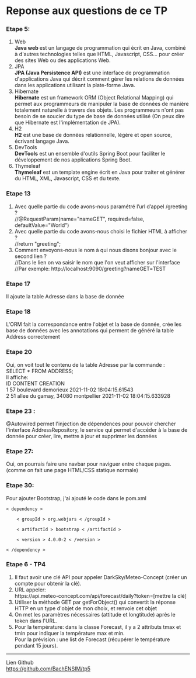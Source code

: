 <h1>Reponse aux questions de ce TP</h1>

<h3>Etape 5:</h3>   
<ol>
    <li> Web <br>
        <b>Java web </b> est un langage de programmation qui écrit en Java, combiné à d'autres technologies telles que HTML, Javascript, CSS... pour créer des sites Web ou des applications Web.
    </li>
    <li> JPA <br>
        <b>JPA (Java Persistence API)</b> est une interface de programmation d'applications Java qui décrit comment gérer les relations de données dans les applications utilisant la plate-forme Java.
    </li>
    <li> Hibernate <br>
        <b>Hibernate</b>  est un framework ORM (Object Relational Mapping) qui permet aux programmeurs de manipuler la base de données de manière totalement naturelle à travers des objets. Les programmeurs n'ont pas besoin de se soucier du type de base de données utilisé (On peux dire que Hibernate est l'implémentation de JPA).
    </li>
    <li> H2 <br>
        <b>H2</b> est une base de données relationnelle, légère et open source, écrivant langage Java.
    </li>
    <li> DevTools <br>
        <b>DevTools</b> est un ensemble d'outils Spring Boot pour faciliter le développement de nos applications Spring Boot.
    </li>
    <li> Thymeleaf <br>
        <b>Thymeleaf</b> est un template engine écrit en Java pour traiter et générer du HTML, XML, Javascript, CSS et du texte.
    </li>

</ol>

<h3>Etape 13 </h3> 
<ol>
    <li>Avec quelle partie du code avons-nous paramétré l’url d’appel /greeting ? 
        <br>//@RequestParam(name="nameGET", required=false, defaultValue="World")
    </li>
    <li>Avec quelle partie du code avons-nous choisi le fichier HTML à afficher ? 
        <br>//return "greeting";
    </li>
    <li>Comment envoyons-nous le nom à qui nous disons bonjour avec le second lien ?
        <br>//Dans le lien on va saisir le nom que l'on veut afficher sur l'interface 
        <br>//Par exemple: http://localhost:9090/greeting?nameGET=TEST
    </li>
</ol>

<h3>Etape 17 </h3> 
<p>Il ajoute la table Adresse dans la base de donnée </p>
<h3>Etape 18 </h3>
<p>L'ORM fait la correspondance entre l'objet et la base de donnée, crée les base de données avec les annotations qui perment de généré la table Address correctement</p>
<h3>Etape 20</h3> 
<p>Oui, on voit tout le contenu de la table Adresse par la commande : <br>
SELECT * FROM ADDRESS; <br>
Il affiche: <br>
ID  	CONTENT  	CREATION <br> 
1	57 boulevard demorieux	2021-11-02 18:04:15.61543 <br>
2	51 allee du gamay, 34080 montpellier	2021-11-02 18:04:15.633928
</p>
<h3>Etape 23 :</h3>
<p>@Autowired permet l'injection de dépendences pour pouvoir chercher l'interface AddressRepository, le service qui permet d'accéder à la base de donnée pour créer, lire, mettre à jour et supprimer les données
</p>
<h3>Etape 27:</h3> 
<p>Oui, on pourrais faire une navbar pour naviguer entre chaque pages. (comme on fait une page HTML/CSS statique normale)
</p>
<h3>Etape 30:</h3> 
<p>Pour ajouter Bootstrap, j'ai ajouté le code dans le pom.xml <br> 
<code>
< dependency > <br>
    < groupId > org.webjars < /groupId ><br>
    < artifactId > bootstrap < /artifactId ><br>
    < version > 4.0.0-2 < /version ><br>
< /dependency >
</code>
</p>
<h3>Etape 6 - TP4</h3>
<ol>
<li>Il faut avoir une clé API pour appeler DarkSky/Meteo-Concept (créer un compte pour obtenir la clé).</li>
<li>URL appeler: <br>
https://api.meteo-concept.com/api/forecast/daily?token=[mettre la clé]</li>
<li>Utiliser la méthode GET par getForObject() qui convertit la réponse HTTP en un type d'objet de mon choix, et renvoie cet objet
</li>
<li>On met les paramètres nécessaires (attitude et longtitude) après le token dans l'URL.
</li>
<li>Pour la température: dans la classe Forecast, il y a 2 attributs tmax et tmin pour indiquer la température max et min. <br>
   Pour la prévision : une list de Forecast (récupérer le température pendant 15 jours).
</li>
</ol>
<hr>
<p>Lien Github <br>
<a href="https://github.com/BachENSIM/tp5">https://github.com/BachENSIM/tp5</a>
</p>
